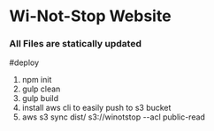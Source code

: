 # Wi-Not-Stop Website

### All Files are statically updated

#deploy

1. npm init
2. gulp clean
3. gulp build
4. install aws cli to easily push to s3 bucket
5. aws s3 sync dist/ s3://winotstop --acl public-read
